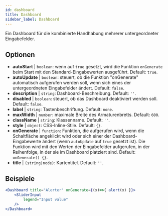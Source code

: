 ```yaml
--- 
id: dashboard 
title: Dashboard
sidebar_label: Dashboard 
---
```


Ein Dashboard für die kombinierte Handhabung mehrerer untergeordneter Eingabefelder.

## Optionen

* __autoStart__ | `boolean`: wenn auf `true` gesetzt, wird die Funktion `onGenerate` beim Start mit den Standard-Eingabewerten ausgeführt. Default: `true`.
* __autoUpdate__ | `boolean`: steuert, ob die Funktion "onGenerate" automatisch aufgerufen werden soll, wenn sich eines der untergeordneten Eingabefelder ändert. Default: `false`.
* __description__ | `string`: Dashboard-Beschreibung. Default: `''`.
* __disabled__ | `boolean`: steuert, ob das Dashboard deaktiviert werden soll. Default: `false`.
* __label__ | `string`: Tastenbeschriftung. Default: `none`.
* __maxWidth__ | `number`: maximale Breite des Armaturenbretts. Default: `600`.
* __className__ | `string`: Klassenname. Default: `''`.
* __style__ | `object`: CSS-Inline-Stile. Default: `{}`.
* __onGenerate__ | `function`: Funktion, die aufgerufen wird, wenn die Schaltfläche angeklickt wird oder sich einer der Dashboard-Eingabewerte ändert (wenn `autoUpdate` auf `true` gesetzt ist). Die Funktion wird mit den Werten der Eingabefelder aufgerufen, in der Reihenfolge, in der sie im Dashboard platziert sind. Default: `onGenerate() {}`.
* __title__ | `(string|node)`: Kartentitel. Default: `''`.


## Beispiele

```jsx live
<Dashboard title="Alerter" onGenerate={(x)=>{ alert(x) }}>
    <SliderInput
        legend="Input value"
    />
</Dashboard>
```

